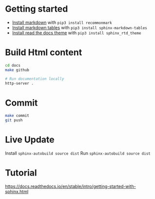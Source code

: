 # Getting started

* [Install markdown](https://docs.readthedocs.io/en/stable/intro/getting-started-with-sphinx.html#using-markdown-with-sphinx) with `pip3 install recommonmark`
* [Install markdown tables](https://github.com/ryanfox/sphinx-markdown-tables/) with `pip3 install sphinx-markdown-tables`
* [Install read the docs theme](https://sphinx-rtd-theme.readthedocs.io/en/latest/installing.html) with `pip3 install sphinx_rtd_theme`

# Build Html content

``` sh
cd docs
make github

# Run documentation locally
http-server .
```

# Commit

``` sh
make commit
git push
```

# Live Update

Install `sphinx-autobuild source dist`
Run `sphinx-autobuild source dist`

# Tutorial

https://docs.readthedocs.io/en/stable/intro/getting-started-with-sphinx.html